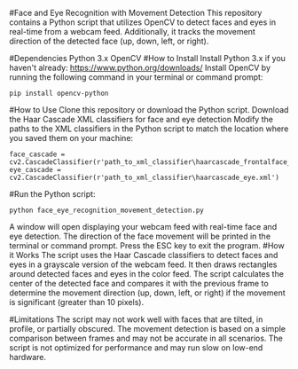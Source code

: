 #Face and Eye Recognition with Movement Detection
This repository contains a Python script that utilizes OpenCV to detect faces and eyes in real-time from a webcam feed. Additionally, it tracks the movement direction of the detected face (up, down, left, or right).

#Dependencies
Python 3.x
OpenCV
#How to Install
Install Python 3.x if you haven't already: https://www.python.org/downloads/
Install OpenCV by running the following command in your terminal or command prompt:

```
pip install opencv-python
```
#How to Use
Clone this repository or download the Python script.
Download the Haar Cascade XML classifiers for face and eye detection
Modify the paths to the XML classifiers in the Python script to match the location where you saved them on your machine:

```
face_cascade = cv2.CascadeClassifier(r'path_to_xml_classifier\haarcascade_frontalface_default.xml')
eye_cascade = cv2.CascadeClassifier(r'path_to_xml_classifier\haarcascade_eye.xml')
```

#Run the Python script:

```
python face_eye_recognition_movement_detection.py
```

A window will open displaying your webcam feed with real-time face and eye detection. The direction of the face movement will be printed in the terminal or command prompt.
Press the ESC key to exit the program.
#How it Works
The script uses the Haar Cascade classifiers to detect faces and eyes in a grayscale version of the webcam feed. It then draws rectangles around detected faces and eyes in the color feed. The script calculates the center of the detected face and compares it with the previous frame to determine the movement direction (up, down, left, or right) if the movement is significant (greater than 10 pixels).

#Limitations
The script may not work well with faces that are tilted, in profile, or partially obscured. The movement detection is based on a simple comparison between frames and may not be accurate in all scenarios. The script is not optimized for performance and may run slow on low-end hardware.
